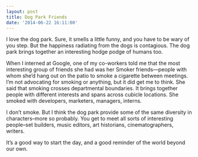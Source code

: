 ```yaml
---
layout: post
title: Dog Park Friends
date: '2014-06-22 16:11:00'
---
```


I love the dog park. Sure, it smells a little funny, and you have to be wary of you step. But the happiness radiating from the dogs is contagious. The dog park brings together an interesting hodge podge of humans too.

When I interned at Google, one of my co-workers told me that the most interesting group of friends she had was her Smoker friends—people with whom she’d hang out on the patio to smoke a cigarette between meetings. I’m not advocating for smoking or anything, but it did get me to think. She said that smoking crosses departmental boundaries. It brings together people with different interests and spans across cubicle locations. She smoked with developers, marketers, managers, interns.

I don’t smoke. But I think the dog park provide some of the same diversity in characters–more so probably. You get to meet all sorts of interesting people–set builders, music editors, art historians, cinematographers, writers.

It’s a good way to start the day, and a good reminder of the world beyond our own.